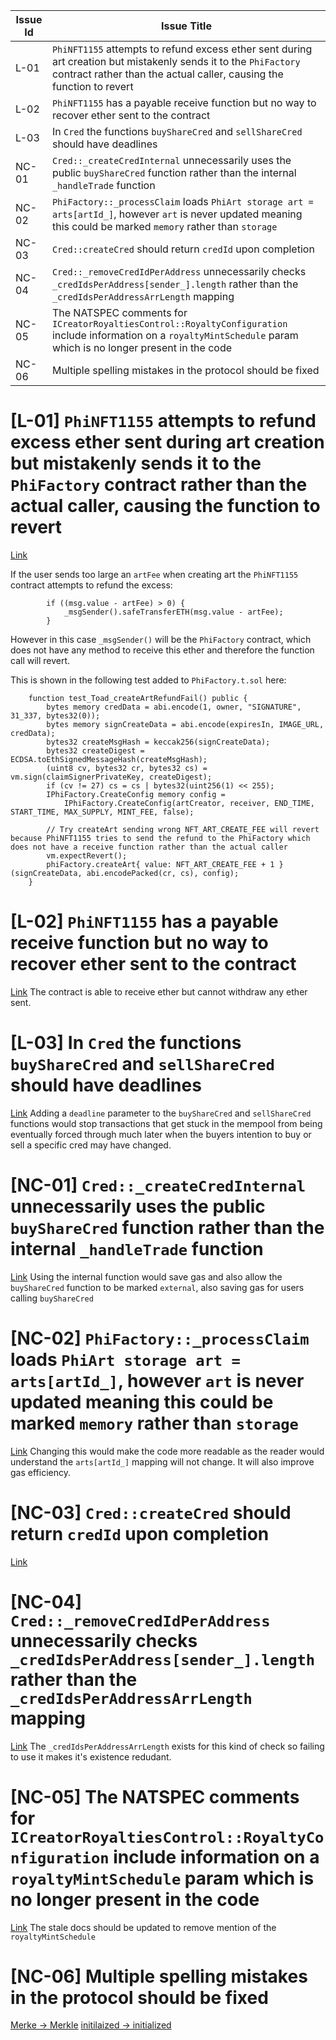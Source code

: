 | Issue Id | Issue Title                                                                                                                                                                              |
| -------- | ---------------------------------------------------------------------------------------------------------------------------------------------------------------------------------------- |
| L-01     | `PhiNFT1155` attempts to refund excess ether sent during art creation but mistakenly sends it to the `PhiFactory` contract rather than the actual caller, causing the function to revert |
| L-02     | `PhiNFT1155` has a payable receive function but no way to recover ether sent to the contract                                                                                             |
| L-03     | In `Cred` the functions `buyShareCred` and `sellShareCred` should have deadlines                                                                                                         |
| NC-01    | `Cred::_createCredInternal` unnecessarily uses the public `buyShareCred` function rather than the internal `_handleTrade` function                                                       |
| NC-02    | `PhiFactory::_processClaim` loads `PhiArt storage art = arts[artId_]`, however `art` is never updated meaning this could be marked `memory` rather than `storage`                        |
| NC-03    | `Cred::createCred` should return `credId` upon completion                                                                                                                                |
| NC-04    | `Cred::_removeCredIdPerAddress` unnecessarily checks `_credIdsPerAddress[sender_].length` rather than the `_credIdsPerAddressArrLength` mapping                                          |
| NC-05    | The NATSPEC comments for `ICreatorRoyaltiesControl::RoyaltyConfiguration` include information on a `royaltyMintSchedule` param which is no longer present in the code                    |
| NC-06    | Multiple spelling mistakes in the protocol should be fixed                                                                                                                               |

# [L-01] `PhiNFT1155` attempts to refund excess ether sent during art creation but mistakenly sends it to the `PhiFactory` contract rather than the actual caller, causing the function to revert

[Link]()

If the user sends too large an `artFee` when creating art the `PhiNFT1155` contract attempts to refund the excess:

```solidity
        if ((msg.value - artFee) > 0) {
            _msgSender().safeTransferETH(msg.value - artFee);
        }
```

However in this case `_msgSender()` will be the `PhiFactory` contract, which does not have any method to receive this ether and therefore the function call will revert.

This is shown in the following test added to `PhiFactory.t.sol` here:

```solidity
    function test_Toad_createArtRefundFail() public {
        bytes memory credData = abi.encode(1, owner, "SIGNATURE", 31_337, bytes32(0));
        bytes memory signCreateData = abi.encode(expiresIn, IMAGE_URL, credData);
        bytes32 createMsgHash = keccak256(signCreateData);
        bytes32 createDigest = ECDSA.toEthSignedMessageHash(createMsgHash);
        (uint8 cv, bytes32 cr, bytes32 cs) = vm.sign(claimSignerPrivateKey, createDigest);
        if (cv != 27) cs = cs | bytes32(uint256(1) << 255);
        IPhiFactory.CreateConfig memory config =
            IPhiFactory.CreateConfig(artCreator, receiver, END_TIME, START_TIME, MAX_SUPPLY, MINT_FEE, false);

        // Try createArt sending wrong NFT_ART_CREATE_FEE will revert because PhiNFT1155 tries to send the refund to the PhiFactory which does not have a receive function rather than the actual caller
        vm.expectRevert();
        phiFactory.createArt{ value: NFT_ART_CREATE_FEE + 1 }(signCreateData, abi.encodePacked(cr, cs), config);
    }
```

# [L-02] `PhiNFT1155` has a payable receive function but no way to recover ether sent to the contract

[Link](https://github.com/code-423n4/2024-08-phi/blob/main/src/art/PhiNFT1155.sol#L359)
The contract is able to receive ether but cannot withdraw any ether sent.

# [L-03] In `Cred` the functions `buyShareCred` and `sellShareCred` should have deadlines

[Link](https://github.com/code-423n4/2024-08-phi/blob/main/src/Cred.sol#L178)
Adding a `deadline` parameter to the `buyShareCred` and `sellShareCred` functions would stop transactions that get stuck in the mempool from being eventually forced through much later when the buyers intention to buy or sell a specific cred may have changed.

# [NC-01] `Cred::_createCredInternal` unnecessarily uses the public `buyShareCred` function rather than the internal `_handleTrade` function

[Link](https://github.com/code-423n4/2024-08-phi/blob/main/src/Cred.sol#L570)
Using the internal function would save gas and also allow the `buyShareCred` function to be marked `external`, also saving gas for users calling `buyShareCred`

# [NC-02] `PhiFactory::_processClaim` loads `PhiArt storage art = arts[artId_]`, however `art` is never updated meaning this could be marked `memory` rather than `storage`

[Link](https://github.com/code-423n4/2024-08-phi/blob/main/src/PhiFactory.sol#L735)
Changing this would make the code more readable as the reader would understand the `arts[artId_]` mapping will not change. It will also improve gas efficiency.

# [NC-03] `Cred::createCred` should return `credId` upon completion

[Link](https://github.com/code-423n4/2024-08-phi/blob/main/src/Cred.sol#L232)

# [NC-04] `Cred::_removeCredIdPerAddress` unnecessarily checks `_credIdsPerAddress[sender_].length` rather than the `_credIdsPerAddressArrLength` mapping

[Link](https://github.com/code-423n4/2024-08-phi/blob/main/src/Cred.sol#L697)
The `_credIdsPerAddressArrLength` exists for this kind of check so failing to use it makes it's existence redudant.

# [NC-05] The NATSPEC comments for `ICreatorRoyaltiesControl::RoyaltyConfiguration` include information on a `royaltyMintSchedule` param which is no longer present in the code

[Link](https://github.com/code-423n4/2024-08-phi/blob/main/src/interfaces/ICreatorRoyaltiesControl.sol#L24)
The stale docs should be updated to remove mention of the `royaltyMintSchedule`

# [NC-06] Multiple spelling mistakes in the protocol should be fixed

[Merke -> Merkle](https://github.com/code-423n4/2024-08-phi/blob/main/src/Cred.sol#L45)
[initilaized -> initialized](https://github.com/code-423n4/2024-08-phi/blob/main/src/abstract/CreatorRoyaltiesControl.sol#L13)
